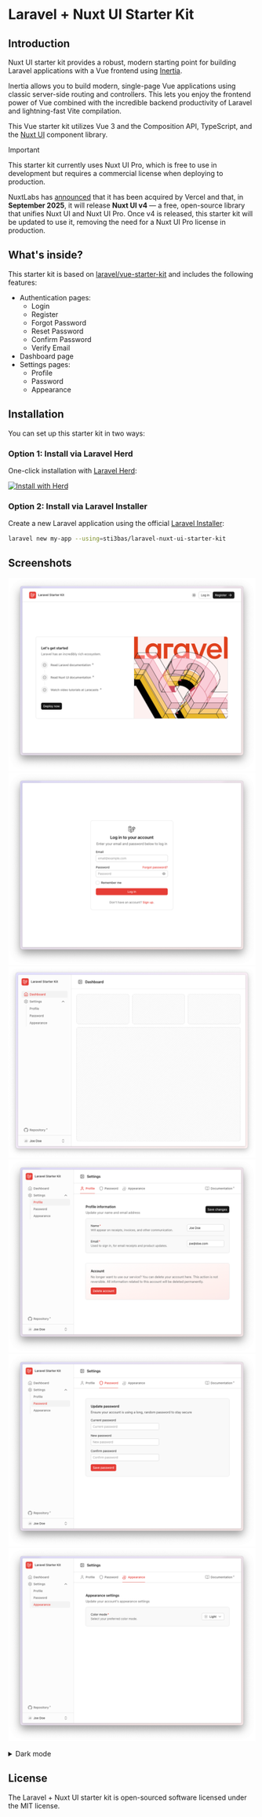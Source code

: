 # Laravel + Nuxt UI Starter Kit

## Introduction

Nuxt UI starter kit provides a robust, modern starting point for building Laravel applications with a Vue frontend using [Inertia](https://inertiajs.com).

Inertia allows you to build modern, single-page Vue applications using classic server-side routing and controllers. This lets you enjoy the frontend power of Vue combined with the incredible backend productivity of Laravel and lightning-fast Vite compilation.

This Vue starter kit utilizes Vue 3 and the Composition API, TypeScript, and the [Nuxt UI](https://ui.nuxt.com) component library.

> [!IMPORTANT]  
>  This starter kit currently uses Nuxt UI Pro, which is free to use in development but requires a commercial license when deploying to production.
>
> NuxtLabs has [announced](https://nuxtlabs.com/) that it has been acquired by Vercel and that, in **September 2025**, it will release **Nuxt UI v4** — a free, open-source library that unifies Nuxt UI and Nuxt UI Pro. Once v4 is released, this starter kit will be updated to use it, removing the need for a Nuxt UI Pro license in production.

## What's inside?

This starter kit is based on [laravel/vue-starter-kit](https://github.com/laravel/vue-starter-kit) and includes the following features:

- Authentication pages:
    - Login
    - Register
    - Forgot Password
    - Reset Password
    - Confirm Password
    - Verify Email
- Dashboard page
- Settings pages:
    - Profile
    - Password
    - Appearance

## Installation

You can set up this starter kit in two ways:

### Option 1: Install via Laravel Herd

One-click installation with [Laravel Herd](https://herd.laravel.com):

<a href="https://herd.laravel.com/new?starter-kit=sti3bas/laravel-nuxt-ui-starter-kit"><img src="https://img.shields.io/badge/Install%20with%20Herd-fff?logo=laravel&logoColor=f53003" alt="Install with Herd"></a>

### Option 2: Install via Laravel Installer

Create a new Laravel application using the official [Laravel Installer](https://laravel.com/docs/12.x/starter-kits#community-maintained-starter-kits):

```bash
laravel new my-app --using=sti3bas/laravel-nuxt-ui-starter-kit
```

## Screenshots

![Welcome](.github/screenshots/light/welcome.png)
![Login](.github/screenshots/light/login.png)
![Dashboard](.github/screenshots/light/dashboard.png)
![Profile settings](.github/screenshots/light/profile-settings.png)
![Password settings](.github/screenshots/light/password-settings.png)
![Appearance settings](.github/screenshots/light/appearance-settings.png)

<details>
<summary>Dark mode</summary>

![Welcome](.github/screenshots/dark/welcome.png)
![Login](.github/screenshots/dark/login.png)
![Dashboard](.github/screenshots/dark/dashboard.png)
![Profile settings](.github/screenshots/dark/profile-settings.png)
![Password settings](.github/screenshots/dark/password-settings.png)
![Appearance settings](.github/screenshots/dark/appearance-settings.png)

</details>

## License

The Laravel + Nuxt UI starter kit is open-sourced software licensed under the MIT license.
